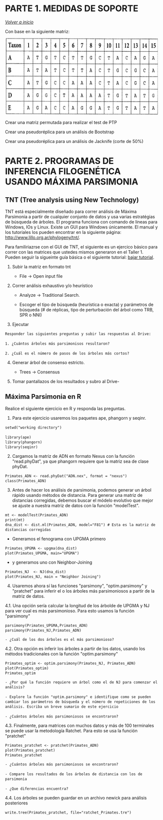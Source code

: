 # PARTE 1. MEDIDAS DE SOPORTE

_[Volver a inicio](/README.md)_

Con base en la siguiente matriz: 

<p align="center">
  <img src="https://github.com/jaaguirresant/Sistematica-Filogenetica/blob/master/clase_4/BT.jpg" width="500" height="250" />
</p>

Crear una matriz permutada para realizar el test de PTP

Crear una pseudoréplica para un análisis de Bootstrap

Crear una pseudoréplica para un análisis de Jacknife (corte de 50%)

# PARTE 2. PROGRAMAS DE INFERENCIA FILOGENÉTICA USANDO MÁXIMA PARSIMONIA

## TNT (Tree analysis using New Technology)

TNT está especialmente diseñado para correr análisis de Máxima Parsimonia a partir de cualquier conjunto de datos y usa varias estratégias de búsqueda de árboles. El programa funciona con comando de lineas para Windows, IOs y Linux. Existe un GUI para Windows únicamente. El manual y los tutoriales los pueden encontrar en la siguiente página: http://www.lillo.org.ar/phylogeny/tnt/.

Para familiriazrse con el GUI de TNT, el siguiente es un ejercico básico para correr con las matrices que ustedes mismos generaron en el Taller 1. Pueden seguir la sigueinte guía básica o el siguiente tutorial: [bajar tutorial](/clase_4/Quick_Tutorial_TNT.ppt).

1. Subir la matriz en formato tnt 

   - File -> Open input file 

3. Correr análisis exhaustivo y/o heurístico  

   - Analyze -> Traditional Search. 

   - Escoger el tipo de búsqueda (heurística o exacta) y parámetros de búsqueda (# de réplicas, tipo de perturbación del árbol como TRB, SPR o NNI) 

3. Ejecutar 

```
Responder las siguientes preguntas y subir las respuestas al Drive: 

1. ¿Cuántos árboles más parsimonisos resultaron? 

2. ¿Cuál es el número de pasos de los árboles más cortos? 

```
4. Generar árbol de consenso estricto. 

   - Trees -> Consensus 

5. Tomar pantallazos de los resultados y subro al Drive-


## Máxima Parsimonia en R

Realice el siguiente ejercicio en R y responda las preguntas.

1. Para este ejercicio usaremos los paquetes ape, phangorn y seqinr.

```
setwd("working directory") 

library(ape)
library(phangorn)
library(seqinr)

```

2. Cargamos la matriz de ADN en formato Nexus con la función "read.phyDat", ya que phangorn requiere que la matriz sea de clase phyDat.

```
Primates_ADN <- read.phyDat("ADN.nex", format = "nexus")
class(Primates_ADN)

```

3. Antes de hacer los análisis de parsimonia, podemos generar un árbol rápido usando métodos de distancia. Para generar una matriz de distancias corregidas, debemos buscar el módelo evolutivo que mejor se ajuste a nuestra matriz de datos con la función "modelTest".

```
mt <- modelTest(Primates_ADN)
print(mt)
dna_dist <- dist.ml(Primates_ADN, model="F81") # Esta es la matriz de distancias corregidas
```

   - Generamos el fenograma con UPGMA primero

```
Primates_UPGMA <- upgma(dna_dist)
plot(Primates_UPGMA, main="UPGMA")
```

   - y generamos uno con Neighbor-Joining

```
Primates_NJ  <- NJ(dna_dist)
plot(Primates_NJ, main = "Neighbor Joining")
```

4. Usaremos ahora sí las funciones "parsimony", "optim.parsimony" y "pratchet" para inferir el o los árboles más parsimoniosos a partir de la matriz de datos.

4.1. Una opción sería calcular la longitud de los árbolde de UPGMA y NJ para ver cual es más parsimonioso. Para esto usamos la función "parsimony"

```
parsimony(Primates_UPGMA,Primates_ADN)
parsimony(Primates_NJ,Primates_ADN)
```
    - ¿Cuál de los dos árboles es el más parsimonioso?

4.2. Otra opción es inferir los árboles a partir de los datos, usando los métodos tradicionales con la función "optim.parsimony"

```
Primates_optim <- optim.parsimony(Primates_NJ, Primates_ADN)
plot(Primates_optim)
Primates_optim
```

    - ¿Por qué la función requiere un árbol como el de NJ para comenzar el análisis?

    - Explore la función "optim.parsimony" e identifique como se pueden cambiar los parámetros de búsqueda y el número de repeticiones de los análisis. Escriba un breve sumario de este ejercicio

    - ¿Cuántos árboles más parsimoniosos se encontraron?

4.3. Finalmente, para matrices con muchos datos y más de 100 terminales se puede usar la metodología Ratchet. Para esto se usa la función "pratchet"

```
Primates_pratchet <- pratchet(Primates_ADN)
plot(Primates_pratchet)
Primates_pratchet
```

    - ¿Cuántos árboles más parsimoniosos se encontraron?

    - Compare los resultados de los árboles de distancia con los de parsimonia 

    - ¿Que diferencias encuentra?

4.4. Los árboles se pueden guardar en un archivo newick para análisis posteriores

```
write.tree(Primates_pratchet, file="ratchet_Primates.tre")

```

